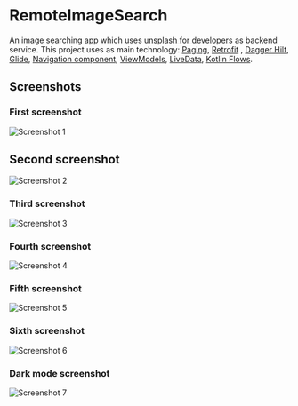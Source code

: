 # RemoteImageSearch

An image searching app which uses [unsplash for developers](https://api.unsplash.com/) as backend
service. This project uses as main
technology: [Paging](https://developer.android.com/topic/libraries/architecture/paging/v3-overview),
[Retrofit](https://square.github.io/retrofit/)
, [Dagger Hilt](https://developer.android.com/training/dependency-injection/hilt-android),
[Glide](https://github.com/bumptech/glide),
[Navigation component](https://developer.android.com/guide/navigation/navigation-getting-started),
[ViewModels](https://developer.android.com/topic/libraries/architecture/viewmodel),
[LiveData](https://developer.android.com/topic/libraries/architecture/livedata),
[Kotlin Flows](https://developer.android.com/kotlin/flow).

## Screenshots

### First screenshot

![Screenshot 1](/screenshots/device-2021-11-12-151237.png)

## Second screenshot

![Screenshot 2](/screenshots/device-2021-11-12-143839.png)

### Third screenshot

![Screenshot 3](/screenshots/device-2021-11-12-151222.png)

### Fourth screenshot

![Screenshot 4](/screenshots/device-2021-11-12-151138.png)

### Fifth screenshot

![Screenshot 5](/screenshots/device-2021-11-12-143904.png)

### Sixth screenshot

![Screenshot 6](/screenshots/device-2021-11-12-150341.png)

### Dark mode screenshot

![Screenshot 7](/screenshots/device-2021-11-12-143646.png)
